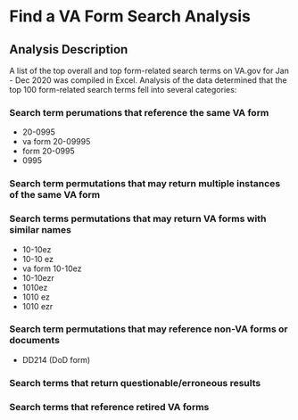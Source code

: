 # Find a VA Form Search Analysis #
## Analysis Description ##
A list of the top overall and top form-related search terms on VA.gov for Jan - Dec 2020 was compiled in Excel.  Analysis of the data determined that the top 100 form-related search terms fell into several categories:

### Search term perumations that reference the same VA form
- 20-0995
- va form 20-09995
- form 20-0995
- 0995



### Search term permutations that may return multiple instances **of the same VA form**

### Search terms permutations that may return VA forms with similar names
- 10-10ez
- 10-10 ez
- va form 10-10ez
- 10-10ezr
- 1010ez
- 1010 ez
- 1010 ezr

### Search term permutations that may reference **non-VA forms** or documents
- DD214 (DoD form)

### Search terms that return questionable/erroneous results

### Search terms that reference retired VA forms
